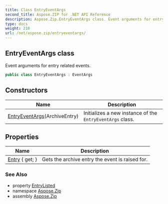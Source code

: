 ```yaml
---
title: Class EntryEventArgs
second_title: Aspose.ZIP for .NET API Reference
description: Aspose.Zip.EntryEventArgs class. Event arguments for entry related events
type: docs
weight: 210
url: /net/aspose.zip/entryeventargs/
---
```

## EntryEventArgs class

Event arguments for entry related events.

```csharp
public class EntryEventArgs : EventArgs
```

## Constructors

| Name | Description |
| --- | --- |
| [EntryEventArgs](entryeventargs/)(ArchiveEntry) | Initializes a new instance of the `EntryEventArgs` class. |

## Properties

| Name | Description |
| --- | --- |
| [Entry](../../aspose.zip/entryeventargs/entry/) { get; } | Gets the archive entry the event is raised for. |

### See Also

* property [EntryListed](../archiveloadoptions/entrylisted/)
* namespace [Aspose.Zip](../../aspose.zip/)
* assembly [Aspose.Zip](../../)


